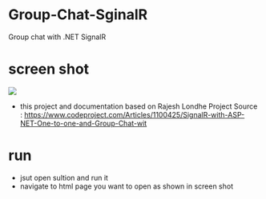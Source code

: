 # Group-Chat-SginalR
Group chat with .NET SignalR


# screen shot 
<img src="https://raw.githubusercontent.com/almgwary/Group-Chat-SginalR/master/screenshot-of-demo.PNG">


 - this project and documentation based on Rajesh Londhe Project
   Source : https://www.codeproject.com/Articles/1100425/SignalR-with-ASP-NET-One-to-one-and-Group-Chat-wit
   
   
# run
 
 - jsut open sultion and run it
 - navigate to html page you want to open as shown in screen shot 
